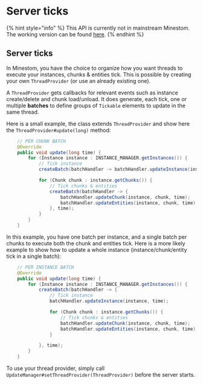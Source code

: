 # Server ticks

{% hint style="info" %}
This API is currently not in mainstream Minestom. The working version can be found [here](https://github.com/Minestom/Minestom/tree/thread-safety-experimental).
{% endhint %}

## Server ticks

In Minestom, you have the choice to organize how you want threads to execute your instances, chunks & entities tick. This is possible by creating your own `ThreadProvider` \(or use an already existing one\).

A `ThreadProvider` gets callbacks for relevant events such as instance create/delete and chunk load/unload. It does generate, each tick, one or multiple **batches** to define groups of `Tickable` elements to update in the same thread.

Here is a small example, the class extends `ThreadProvider` and show here the `ThreadProvider#update(long)` method:

```java
    // PER CHUNK BATCH
    @Override
    public void update(long time) {
        for (Instance instance : INSTANCE_MANAGER.getInstances()) {
            // Tick instance
            createBatch(batchHandler -> batchHandler.updateInstance(instance, time), time);

            for (Chunk chunk : instance.getChunks()) {
                // Tick chunks & entities
                createBatch(batchHandler -> {
                    batchHandler.updateChunk(instance, chunk, time);
                    batchHandler.updateEntities(instance, chunk, time);
                }, time);
            }
        }
    }
```

In this example, you have one batch per instance, and a single batch per chunks to execute both the chunk and entities tick. Here is a more likely example to show how to update a whole instance \(instance/chunk/entity tick in a single batch\):

```java
    // PER INSTANCE BATCH
    @Override
    public void update(long time) {
        for (Instance instance : INSTANCE_MANAGER.getInstances()) {
            createBatch(batchHandler -> {
                // Tick instance
                batchHandler.updateInstance(instance, time);

                for (Chunk chunk : instance.getChunks()) {
                    // Tick chunks & entities
                    batchHandler.updateChunk(instance, chunk, time);
                    batchHandler.updateEntities(instance, chunk, time);
                }

            }, time);
        }
    }
```

To use your thread provider, simply call `UpdateManager#setThreadProvider(ThreadProvider)` before the server starts.


